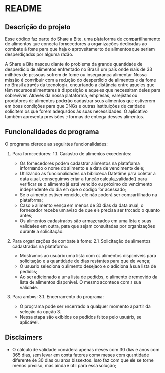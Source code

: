 # README

## Descrição do projeto

Esse código faz parte do Share a Bite, uma plataforma de compartilhamento de alimentos que conecta fornecedores a organizações dedicadas ao combate à fome para que haja o aproveitamento de alimentos que seriam desperdiçados por alguma razão. 

A Share a Bite nasceu diante do problema da grande quantidade de desperdício de alimentos enfrentado no Brasil, um país onde mais de 33 milhões de pessoas sofrem de fome ou insegurança alimentar. Nossa missão é contribuir com a redução do desperdício de alimentos e da fome no Brasil através da tecnologia, encurtando a distância entre aqueles que têm recursos alimentares à disposição e aqueles que necessitam deles para sobreviver. Através da nossa plataforma, empresas, varejistas ou produtores de alimentos poderão cadastrar seus alimentos que estiverem em boas condições para que ONGs e outras instituições de caridade solicitem os que forem adequados às suas necessidades. O aplicativo também apresenta previsões e formas de entrega desses alimentos.

## Funcionalidades do programa

O programa oferece as seguintes funcionalidades:

1. Para fornecedores:
   1.1. Cadastro de alimentos excedentes:
   - Os fornecedores podem cadastrar alimentos na plataforma informando o nome do alimento e a data de vencimento dele;
   - Utilizando as funcionalidades da biblioteca Datetime para coletar a data atual, conseguimos criar a função calcula_validade() para verificar se o alimento já está vencido ou próximo do vencimento independente do dia em que o código for acessado;
   - Se o alimento estiver vencido, ele não poderá ser compartilhado na plataforma;
   - Caso o alimento vença em menos de 30 dias da data atual, o fornecedor recebe um aviso de que ele precisa ser trocado o quanto antes;
   - Os alimentos cadastrados são armazenados em uma lista e suas validades em outra, para que sejam consultadas por organizações durante a solicitação.

2. Para organizações de combate à fome:
  2.1. Solicitação de alimentos cadastrados na plataforma:
   - Mostramos ao usuário uma lista com os alimentos disponíveis para solicitação e a quantidade de dias restantes para que ele vença;
   - O usuário seleciona o alimento desejado e o adiciona à sua lista de pedidos;
   - Ao ser adicionado a uma lista de pedidos, o alimento é removido da lista de alimentos disponível. O mesmo acontece com a sua validade.

3. Para ambos: 
   3.1. Encerramento do programa:
   - O programa pode ser encerrado a qualquer momento a partir da seleção da opção 3.
   - Nessa etapa são exibidos os pedidos feitos pelo usuário, se aplicável.

## Disclaimers

- O cálculo de validade considera apenas meses com 30 dias e anos com 365 dias, sem levar em conta fatores como meses com quantidade diferente de 30 dias ou anos bissextos. Isso faz com que ele se torne menos preciso, mas ainda é útil para essa solução;

